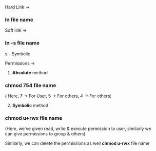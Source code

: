Hard Link ->

### **ln** file name

Soft link ->

### **ln -s** file name

s - Symbolic

Permissions ->

1. **Absolute** method

### **chmod 754** file name

( Here, 7 -> For User, 5 -> For others, 4 -> For others)

2. **Symbolic** method

### **chmod u+rwx** file name

(Here, we've given read, write & execute permission to user, similarly we can give permissions to group & others)

Similarly, we can delete the permissions as well
**chmod u-rwx** file name
